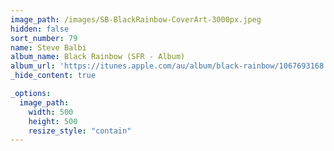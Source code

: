 ```yaml
---
image_path: /images/SB-BlackRainbow-CoverArt-3000px.jpeg
hidden: false
sort_number: 79
name: Steve Balbi
album_name: Black Rainbow (SFR - Album)
album_url: 'https://itunes.apple.com/au/album/black-rainbow/1067693168'
_hide_content: true

_options:
  image_path:
    width: 500
    height: 500
    resize_style: "contain"
---
```


